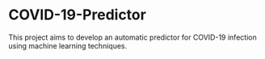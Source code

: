 # COVID-19-Predictor
This project aims to develop an automatic predictor for COVID-19 infection using machine learning techniques. 
